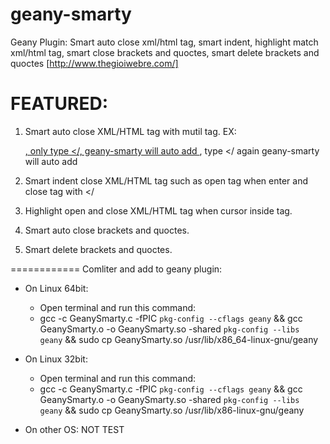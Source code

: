 geany-smarty
============

Geany Plugin: Smart auto close xml/html tag, smart indent, highlight match xml/html tag, smart close brackets and quoctes, smart delete brackets and quoctes [http://www.thegioiwebre.com/]

FEATURED:
============
  1. Smart auto close XML/HTML tag with mutil tag. 
      EX: <div><a href="http://www.thegioiwebre.com/c20-thiet-ke-web-ban-hang.html">, only type </, geany-smarty will auto           add </a>, type </ again geany-smarty will auto add </div>
     
  2. Smart indent close XML/HTML tag such as open tag when enter and close tag with </
  3. Highlight open and close XML/HTML tag when cursor inside tag.
  4. Smart auto close brackets and quoctes.
  5. Smart delete brackets and quoctes.

============
Comliter and add to geany plugin:

* On Linux 64bit:
    - Open terminal and run this command:
    - gcc -c GeanySmarty.c -fPIC `pkg-config --cflags geany` && gcc GeanySmarty.o -o GeanySmarty.so -shared `pkg-config --libs geany` && sudo cp GeanySmarty.so /usr/lib/x86_64-linux-gnu/geany

* On Linux 32bit:
    - Open terminal and run this command:
    - gcc -c GeanySmarty.c -fPIC `pkg-config --cflags geany` && gcc GeanySmarty.o -o GeanySmarty.so -shared `pkg-config --libs geany` && sudo cp GeanySmarty.so /usr/lib/x86-linux-gnu/geany

* On other OS: NOT TEST
